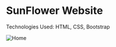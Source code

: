 # SunFlower Website

Technologies Used: HTML, CSS, Bootstrap

![Home](https://github.com/marwa-mahmoud3/SunFlower-Website/assets/58340861/87c2aab1-c119-4cdb-aab1-8de81244e852)
